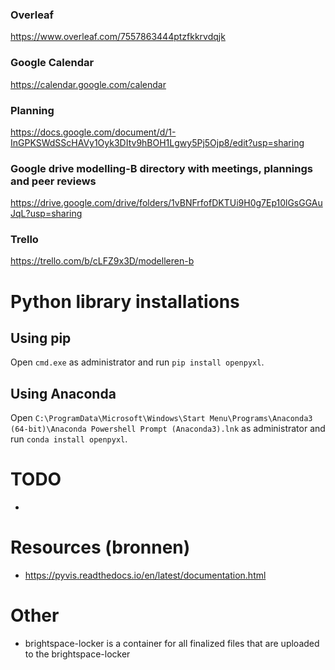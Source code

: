 ### Overleaf
https://www.overleaf.com/7557863444ptzfkkrvdqjk
### Google Calendar
https://calendar.google.com/calendar
### Planning
https://docs.google.com/document/d/1-InGPKSWdSScHAVy1Oyk3DItv9hBOH1Lgwy5Pj5Ojp8/edit?usp=sharing
### Google drive modelling-B directory with meetings, plannings and peer reviews
https://drive.google.com/drive/folders/1vBNFrfofDKTUi9H0g7Ep10lGsGGAuJqL?usp=sharing
### Trello
https://trello.com/b/cLFZ9x3D/modelleren-b

# Python library installations
## Using pip
Open `cmd.exe` as administrator and run `pip install openpyxl`.

## Using Anaconda
Open `C:\ProgramData\Microsoft\Windows\Start Menu\Programs\Anaconda3 (64-bit)\Anaconda Powershell Prompt (Anaconda3).lnk` as administrator and run `conda install openpyxl`.

# TODO
- 

# Resources (bronnen)
- https://pyvis.readthedocs.io/en/latest/documentation.html

# Other
- brightspace-locker is a container for all finalized files that are uploaded to the brightspace-locker
